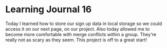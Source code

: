 # Learning Journal 16
Today I learned how to store our sign up data in local storage so we could access it on our next page, on our project. Also today allowed me to become more comfortable with merge conflicts within a group. They're really not as scary as they seem. This project is off to a great start!
